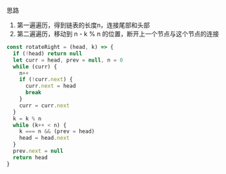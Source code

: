 思路

1. 第一遍遍历，得到链表的长度n，连接尾部和头部
2. 第二遍遍历，移动到 n - k % n 的位置，断开上一个节点与这个节点的连接

```javascript
const rotateRight = (head, k) => {
  if (!head) return null
  let curr = head, prev = null, n = 0
  while (curr) {
    n++
    if (!curr.next) {
      curr.next = head
      break
    }
    curr = curr.next
  }
  k = k % n
  while (k++ < n) {
    k === n && (prev = head)
    head = head.next
  }
  prev.next = null
  return head
}
```
